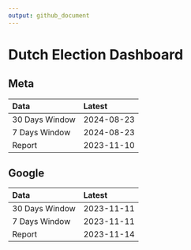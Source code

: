 ```yaml
---
output: github_document
---
```


# Dutch Election Dashboard



## Meta


|Data           |Latest     |
|:--------------|:----------|
|30 Days Window |2024-08-23 |
|7 Days Window  |2024-08-23 |
|Report         |2023-11-10 |

## Google


|Data           |Latest     |
|:--------------|:----------|
|30 Days Window |2023-11-11 |
|7 Days Window  |2023-11-11 |
|Report         |2023-11-14 |
